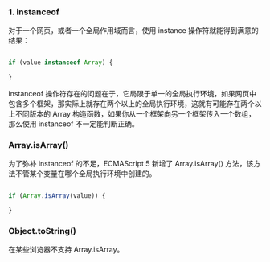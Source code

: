 
### 1. instanceof

对于一个网页，或者一个全局作用域而言，使用 instance 操作符就能得到满意的结果：

```javascript

if (value instanceof Array) {

}

```


instanceof 操作符存在的问题在于，它局限于单一的全局执行环境，如果网页中包含多个框架，那实际上就存在两个以上的全局执行环境，这就有可能存在两个以上不同版本的 Array 构造函数，如果你从一个框架向另一个框架传入一个数组，那么使用 instanceof 不一定能判断正确。


### Array.isArray()

为了弥补 instanceof 的不足，ECMAScript 5 新增了 Array.isArray() 方法，该方法不管某个变量在哪个全局执行环境中创建的。

```javascript

if (Array.isArray(value)) {

}

```

### Object.toString()

在某些浏览器不支持 Array.isArray。

